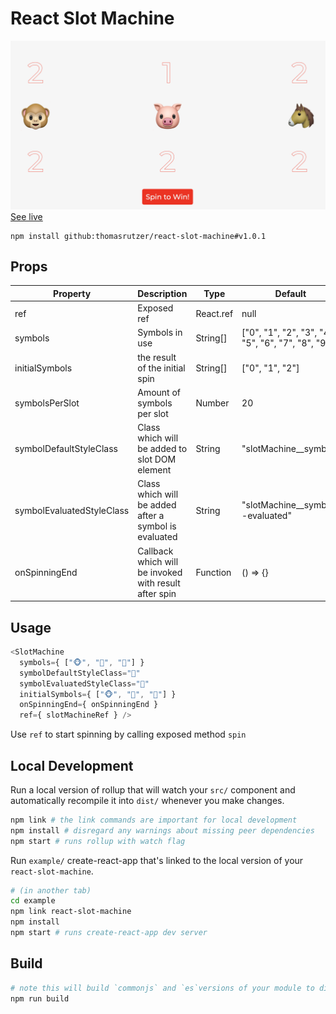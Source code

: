 # React Slot Machine

![Example](https://raw.githubusercontent.com/ThomasRutzer/react-slot-machine/master/example/example.png)
[See live](https://thomasrutzer.github.io/404)

```
npm install github:thomasrutzer/react-slot-machine#v1.0.1
```

## Props

| Property         | Description                                           | Type     | Default                                           |
| -----------------| ----------------------------------------------------- | -------- | --------------------------------------------------|
| ref              | Exposed ref                                | React.ref|null                                               |
| symbols          | Symbols in use                 | String[] |["0", "1", "2", "3", "4", "5", "6", "7", "8", "9"] |
| initialSymbols   | the result of the initial spin                        | String[] |["0", "1", "2"]                                    |
| symbolsPerSlot   | Amount of symbols per slot                            | Number   |20                                                 |
| symbolDefaultStyleClass | Class which will be added to slot DOM element         | String   |"slotMachine__symbol"   
| symbolEvaluatedStyleClass | Class which will be added after a symbol is evaluated         | String   |"slotMachine__symbol--evaluated"                              |
| onSpinningEnd    | Callback which will be invoked with result after spin | Function   |() => {}                                           |

## Usage

```js
<SlotMachine
  symbols={ ["🐵", "🐷", "🐴"] }
  symbolDefaultStyleClass="🔦"
  symbolEvaluatedStyleClass="💈"
  initialSymbols={ ["🐵", "🐷", "🐴"] }
  onSpinningEnd={ onSpinningEnd }
  ref={ slotMachineRef } />
```

Use `ref` to start spinning by calling exposed method `spin`

## Local Development

Run a local version of rollup that will watch your `src/` component and automatically recompile it into `dist/` whenever you make changes.

```bash
npm link # the link commands are important for local development
npm install # disregard any warnings about missing peer dependencies
npm start # runs rollup with watch flag
```

Run `example/` create-react-app that's linked to the local version of your `react-slot-machine`.

```bash
# (in another tab)
cd example
npm link react-slot-machine
npm install
npm start # runs create-react-app dev server
```

## Build

```bash
# note this will build `commonjs` and `es`versions of your module to dist/
npm run build
```
